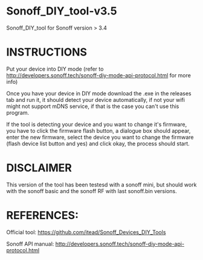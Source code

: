 # Sonoff_DIY_tool-v3.5
Sonoff_DIY_tool for Sonoff version > 3.4

# INSTRUCTIONS

Put your device into DIY mode (refer to http://developers.sonoff.tech/sonoff-diy-mode-api-protocol.html for more info)

Once you have your device in DIY mode download the .exe in the releases tab and run it, it should detect your device automatically, if not your wifi might not support mDNS service, if that is the case you can't use this program.

If the tool is detecting your device and you want to change it's firmware, you have to click the firmware flash button, a dialogue box should appear, enter the new firmware, select the device you want to change the firmware (flash device list button and yes) and click okay, the process should start.

# DISCLAIMER

This version of the tool has been testesd with a sonoff mini, but should work with the sonoff basic and the sonoff RF with last sonoff.bin versions.

# REFERENCES:
Official tool: https://github.com/itead/Sonoff_Devices_DIY_Tools

Sonoff API manual: http://developers.sonoff.tech/sonoff-diy-mode-api-protocol.html
